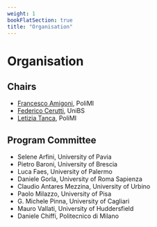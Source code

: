```yaml
---
weight: 1
bookFlatSection: true
title: "Organisation"
---
```


# Organisation

## Chairs 
* [Francesco Amigoni](https://amigoni.faculty.polimi.it), PoliMI
* [Federico Cerutti](https://federico-cerutti.unibs.it/), UniBS
* [Letizia Tanca](https://tanca.faculty.polimi.it/), PoliMI

## Program Committee
* Selene Arfini, University of Pavia
* Pietro Baroni, University of Brescia
* Luca Faes, University of Palermo
* Daniele Gorla, University of Roma Sapienza
* Claudio Antares Mezzina, University of Urbino
* Paolo Milazzo, University of Pisa
* G. Michele Pinna, University of Cagliari
* Mauro Vallati, University of Huddersfield
* Daniele Chiffi, Politecnico di Milano
